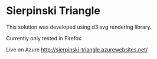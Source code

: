 # Sierpinski Triangle

This solution was developed using d3 svg rendering library. 

Currently only tested in Firefox.

Live on Azure http://sierpinski-triangle.azurewebsites.net/
